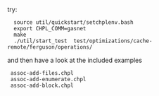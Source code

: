 try:

      source util/quickstart/setchplenv.bash
      export CHPL_COMM=gasnet
      make
      ./util/start_test  test/optimizations/cache-remote/ferguson/operations/


and then have a look at the included examples

     assoc-add-files.chpl
     assoc-add-enumerate.chpl
     assoc-add-block.chpl
